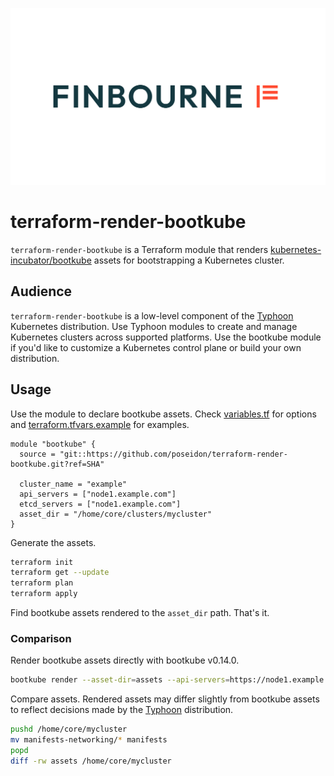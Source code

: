 ![LUSID_by_Finbourne](./resources/Finbourne_Logo_Teal.svg)

# terraform-render-bootkube

`terraform-render-bootkube` is a Terraform module that renders [kubernetes-incubator/bootkube](https://github.com/kubernetes-incubator/bootkube) assets for bootstrapping a Kubernetes cluster.

## Audience

`terraform-render-bootkube` is a low-level component of the [Typhoon](https://github.com/poseidon/typhoon) Kubernetes distribution. Use Typhoon modules to create and manage Kubernetes clusters across supported platforms. Use the bootkube module if you'd like to customize a Kubernetes control plane or build your own distribution.

## Usage

Use the module to declare bootkube assets. Check [variables.tf](variables.tf) for options and [terraform.tfvars.example](terraform.tfvars.example) for examples.

```hcl
module "bootkube" {
  source = "git::https://github.com/poseidon/terraform-render-bootkube.git?ref=SHA"

  cluster_name = "example"
  api_servers = ["node1.example.com"]
  etcd_servers = ["node1.example.com"]
  asset_dir = "/home/core/clusters/mycluster"
}
```

Generate the assets.

```sh
terraform init
terraform get --update
terraform plan
terraform apply
```

Find bootkube assets rendered to the `asset_dir` path. That's it.

### Comparison

Render bootkube assets directly with bootkube v0.14.0.

```sh
bootkube render --asset-dir=assets --api-servers=https://node1.example.com:6443 --api-server-alt-names=DNS=node1.example.com --etcd-servers=https://node1.example.com:2379
```

Compare assets. Rendered assets may differ slightly from bootkube assets to reflect decisions made by the [Typhoon](https://github.com/poseidon/typhoon) distribution.

```sh
pushd /home/core/mycluster
mv manifests-networking/* manifests
popd
diff -rw assets /home/core/mycluster
```
